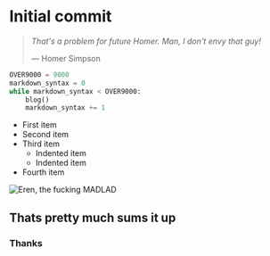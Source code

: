 # Initial commit

> *That's a problem for future Homer. Man, I don't envy that guy!*
>
> — Homer Simpson

```python
OVER9000 = 9000
markdown_syntax = 0
while markdown_syntax < OVER9000:
    blog()
    markdown_syntax += 1
```

- First item
- Second item
- Third item
  - Indented item
  - Indented item
- Fourth item

![Eren, the fucking MADLAD](https://www.denofgeek.com/wp-content/uploads/2019/11/Attack-on-Titan-Season-4-Release-Date-Trailer-News.jpg)

## Thats pretty much sums it up

### Thanks

